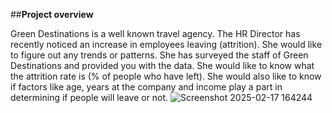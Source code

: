 ##**Project overview**


Green Destinations is a well known travel agency. The HR Director has recently noticed an increase in employees leaving (attrition). She would like to figure out any trends or patterns.
She has surveyed the staff of Green Destinations and provided you with the data.
She would like to know what the attrition rate is (% of people who have left).
She would also like to know if factors like age, years at the company and income play a part in determining if people will leave or not.
![Screenshot 2025-02-17 164244](https://github.com/user-attachments/assets/4fdc2b55-aa7a-4795-bc3f-1e128125e1cd)
